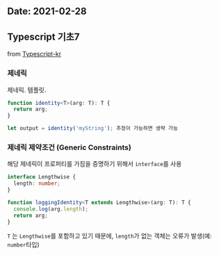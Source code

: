 Date: 2021-02-28
---

## Typescript 기초7
from [Typescript-kr](https://typescript-kr.github.io/)

### 제네릭
제네릭. 템플릿.

```ts
function identity<T>(arg: T): T {
  return arg;
}

let output = identity('myString'); 추정이 가능하면 생략 가능
```

### 제네릭 제약조건 (Generic Constraints)
해당 제네릭이 프로퍼티를 가짐을 증명하기 위해서 `interface`를 사용

```ts
interface Lengthwise {
  length: number;
}

function loggingIdentity<T extends Lengthwise>(arg: T): T {
  console.log(arg.length);
  return arg;
}
```

`T` 는 `Lengthwise`를 포함하고 있기 때문에, `length`가 없는 객체는 오류가 발생(예: `number`타입)
